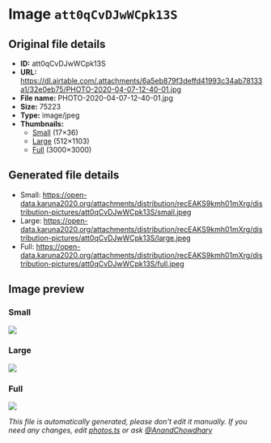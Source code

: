 # Image `att0qCvDJwWCpk13S`

## Original file details

- **ID:** att0qCvDJwWCpk13S
- **URL:** https://dl.airtable.com/.attachments/6a5eb879f3deffd41993c34ab78133a1/32e0eb75/PHOTO-2020-04-07-12-40-01.jpg
- **File name:** PHOTO-2020-04-07-12-40-01.jpg
- **Size:** 75223
- **Type:** image/jpeg
- **Thumbnails:**
  - [Small](https://dl.airtable.com/.attachmentThumbnails/e99a7891f39dc05ac978f01050133d89/336819f5) (17×36)
  - [Large](https://dl.airtable.com/.attachmentThumbnails/cee0c98b4b5dead055389d977691b9cd/316663ee) (512×1103)
  - [Full](https://dl.airtable.com/.attachmentThumbnails/9a4b1f0f70da76e8a45721dcc5a7f137/4ae09bdf) (3000×3000)

## Generated file details

- Small: https://open-data.karuna2020.org/attachments/distribution/recEAKS9kmh01mXrg/distribution-pictures/att0qCvDJwWCpk13S/small.jpeg
- Large: https://open-data.karuna2020.org/attachments/distribution/recEAKS9kmh01mXrg/distribution-pictures/att0qCvDJwWCpk13S/large.jpeg
- Full: https://open-data.karuna2020.org/attachments/distribution/recEAKS9kmh01mXrg/distribution-pictures/att0qCvDJwWCpk13S/full.jpeg

## Image preview

### Small

![](https://open-data.karuna2020.org/attachments/distribution/recEAKS9kmh01mXrg/distribution-pictures/att0qCvDJwWCpk13S/small.jpeg)

### Large

![](https://open-data.karuna2020.org/attachments/distribution/recEAKS9kmh01mXrg/distribution-pictures/att0qCvDJwWCpk13S/large.jpeg)

### Full

![](https://open-data.karuna2020.org/attachments/distribution/recEAKS9kmh01mXrg/distribution-pictures/att0qCvDJwWCpk13S/full.jpeg)

_This file is automatically generated, please don't edit it manually. If you need any changes, edit [photos.ts](/photos.ts) or ask [@AnandChowdhary](https://github.com/AnandChowdhary)_
